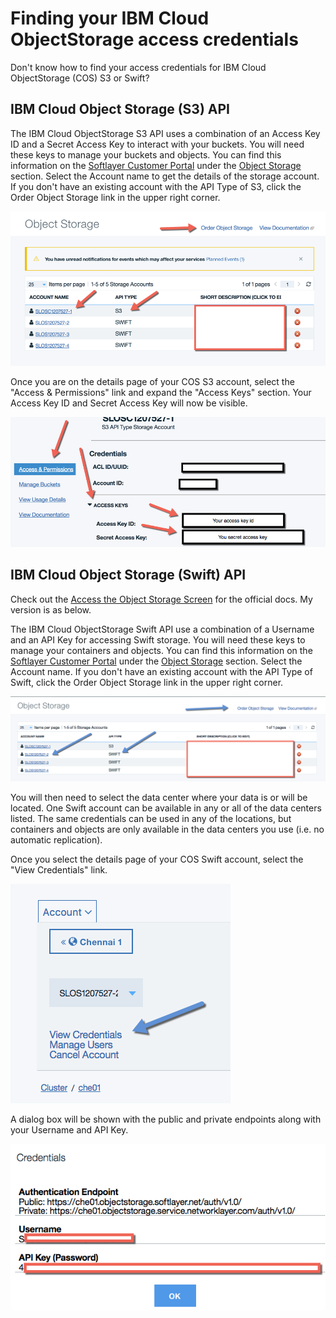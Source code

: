 # Finding your IBM Cloud ObjectStorage access credentials
Don't know how to find your access credentials for IBM Cloud ObjectStorage (COS) S3 or Swift?


## IBM Cloud Object Storage (S3) API
The IBM Cloud ObjectStorage S3 API uses a combination of an Access Key ID and a Secret Access Key to interact with your buckets. You will need these keys to manage your buckets and objects.
You can find this information on the [Softlayer Customer Portal][sl] under the [Object Storage][slos] section. Select the Account name to get the details of the storage account. If you don't have an existing account with the API Type of S3, click the Order Object Storage link in the upper right corner.

![Storage account listing](images/storage_account_list.png)

Once you are on the details page of your COS S3 account, select the "Access & Permissions" link and expand the "Access Keys" section. Your Access Key ID and Secret Access Key will now be visible.

![Storage account details](images/cos_keys.png)


## IBM Cloud Object Storage (Swift) API
Check out the [Access the Object Storage Screen][swift-access] for the official docs. My version is as below.

The IBM Cloud ObjectStorage Swift API use a combination of a Username and an API Key for accessing Swift storage. You will need these keys to manage your containers and objects.
You can find this information on the [Softlayer Customer Portal][sl] under the [Object Storage][slos] section. Select the Account name. If you don't have an existing account with the API Type of Swift, click the Order Object Storage link in the upper right corner.

![Storage account listing](images/swift_storage_account_list.png)

You will then need to select the data center where your data is or will be located. One Swift account can be available in any or all of the data centers listed. The same credentials can be used in any of the locations, but containers and objects are only available in the data centers you use (i.e. no automatic replication).

Once you select the details page of your COS Swift account, select the "View Credentials" link.

![Swift storage account details](images/swift_details.png)

 A dialog box will be shown with the public and private endpoints along with your Username and API Key.

![Swift key dialog](images/swift_keys.png)


[swift-access]: https://knowledgelayer.softlayer.com/procedure/access-object-storage-screen
[sl]: https://control.softlayer.com
[slos]: https://control.softlayer.com/storage/objectstorage

